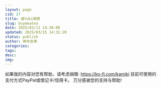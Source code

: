 ```yaml
---
layout: page
cid: 27
title: 请Yuki喝茶
slug: buymeatea
date: 2025/03/11 14:30:00
updated: 2025/03/15 14:31:20
status: publish
author: 神木友希
categories: 
tags: 
desc: 
img: 
---
```



如果我的内容对您有帮助，请考虑捐赠:
https://ko-fi.com/kamiki
目前可使用的支付方式PayPal或借记卡/信用卡。
万分感谢您的支持与帮助!
